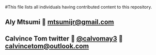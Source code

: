 #This file lists all individuals having contributed content to this repository.

## Aly Mtsumi :apple: [mtsumijr@gmail.com](https://gmail.com/mtsumijr@gmail.com)
## Calvince Tom twitter :rocket: [@calvomay3](https://twitter.com/calvomay3) :stars: [calvincetom@outlook.com](https://outlook/live/calvincetom@outlook.com)
